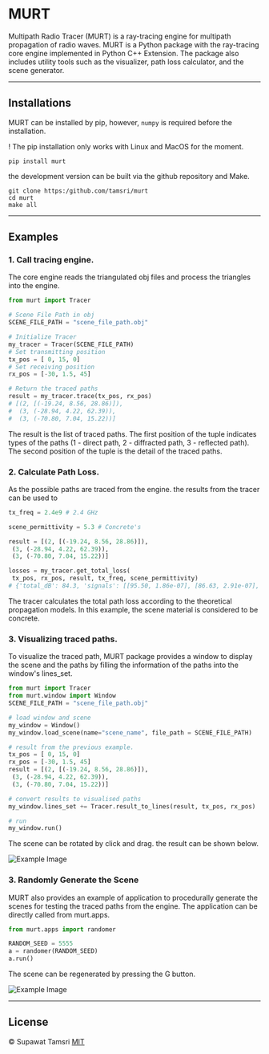 # MURT

Multipath Radio Tracer (MURT) is a ray-tracing engine for multipath propagation of radio waves. MURT is a Python package with the ray-tracing core engine implemented in Python C++ Extension. The package also includes utility tools such as the visualizer, path loss calculator, and the scene generator.

---

## Installations

MURT can be installed by pip, however, `numpy` is required before the installation.

! The pip installation only works with Linux and MacOS for the moment.

```shell
pip install murt
```

the development version can be built via the github repository and Make.

```shell
git clone https:/github.com/tamsri/murt
cd murt
make all
```

---

## Examples

### 1. Call tracing engine.

The core engine reads the triangulated obj files and process the triangles into the engine.

```Python
from murt import Tracer

# Scene File Path in obj
SCENE_FILE_PATH = "scene_file_path.obj"

# Initialize Tracer
my_tracer = Tracer(SCENE_FILE_PATH)
# Set transmitting position
tx_pos = [ 0, 15, 0]
# Set receiving position
rx_pos = [-30, 1.5, 45]

# Return the traced paths
result = my_tracer.trace(tx_pos, rx_pos)
# [(2, [(-19.24, 8.56, 28.86)]),
#  (3, (-28.94, 4.22, 62.39)),
#  (3, (-70.80, 7.04, 15.22))]
```

The result is the list of traced paths. The first position of the tuple indicates types of the paths (1 - direct path, 2 - diffracted path, 3 - reflected path). The second position of the tuple is the detail of the traced paths.

### 2. Calculate Path Loss.

As the possible paths are traced from the engine. the results from the tracer can be used to

```Python
tx_freq = 2.4e9 # 2.4 GHz

scene_permittivity = 5.3 # Concrete's

result = [(2, [(-19.24, 8.56, 28.86)]),
 (3, (-28.94, 4.22, 62.39)),
 (3, (-70.80, 7.04, 15.22))]

losses = my_tracer.get_total_loss(
 tx_pos, rx_pos, result, tx_freq, scene_permittivity)
# {'total_dB': 84.3, 'signals': [[95.50, 1.86e-07], [86.63, 2.91e-07], [89.27, 4.12e-07]]}
```

The tracer calculates the total path loss according to the theoretical propagation models. In this example, the scene material is considered to be concrete.

### 3. Visualizing traced paths.

To visualize the traced path, MURT package provides a window to display the scene and the paths by filling the information of the paths into the window's lines_set.

```Python
from murt import Tracer
from murt.window import Window
SCENE_FILE_PATH = "scene_file_path.obj"

# load window and scene
my_window = Window()
my_window.load_scene(name="scene_name", file_path = SCENE_FILE_PATH)

# result from the previous example.
tx_pos = [ 0, 15, 0]
rx_pos = [-30, 1.5, 45]
result = [(2, [(-19.24, 8.56, 28.86)]),
 (3, (-28.94, 4.22, 62.39)),
 (3, (-70.80, 7.04, 15.22))]

# convert results to visualised paths
my_window.lines_set += Tracer.result_to_lines(result, tx_pos, rx_pos)

# run
my_window.run()
```

The scene can be rotated by click and drag. the result can be shown below.

![Example Image](https://github.com/tamsri/murt/blob/master/assets/img/ex1.gif)

### 3. Randomly Generate the Scene

MURT also provides an example of application to procedurally generate the scenes for testing the traced paths from the engine. The application can be directly called from murt.apps.

```Python
from murt.apps import randomer

RANDOM_SEED = 5555
a = randomer(RANDOM_SEED)
a.run()
```

The scene can be regenerated by pressing the G button.

![Example Image](https://github.com/tamsri/murt/blob/master/assets/img/ex2.gif)

---

## License

© Supawat Tamsri [MIT](https://github.com/tamsri/murt/blob/master/LICENSE)
